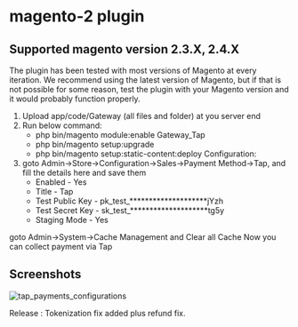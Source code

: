 # magento-2 plugin

## Supported magento version 2.3.X, 2.4.X 
The plugin has been tested with most versions of Magento at every iteration. We recommend using the latest version of Magento, but if that is not possible for some reason, test the plugin with your Magento version and it would probably function properly.


1. Upload app/code/Gateway (all files and folder) at you server end
2. Run below command:
	* php bin/magento module:enable Gateway_Tap
	* php bin/magento setup:upgrade
	* php bin/magento setup:static-content:deploy
Configuration:
1. goto Admin->Store->Configuration->Sales->Payment Method->Tap, and fill the details here and save them
	* Enabled - Yes
    * Title - Tap
	* Test Public Key - pk_test_********************jYzh
	* Test Secret Key - sk_test_********************tg5y
	* Staging Mode - Yes
	
goto Admin->System->Cache Management and Clear all Cache
Now you can collect payment via Tap

## Screenshots
 

![tap_payments_configurations](https://github.com/Tap-Payments/magento-plugin/assets/36191420/35cf3bc1-6283-4680-bc30-47c9e5c0673e)



Release : Tokenization fix added plus refund fix.
